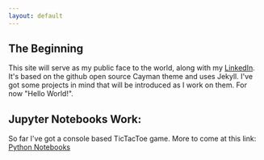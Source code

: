```yaml
---
layout: default
---
```


## The Beginning

This site will serve as my public face to the world, along with my [LinkedIn](http://www.linkedin.com/in/don-krasky-09052185/). It's based on the github open source Cayman theme and uses Jekyll. I've got some projects in mind that will be introduced as I work on them. For now "Hello World!". 

## Jupyter Notebooks Work:

So far I've got a console based TicTacToe game. More to come at this link: [Python Notebooks](https://mybinder.org/v2/gh/DonKrasky/PythonNotebooks/HEAD)
